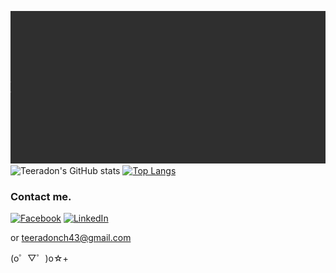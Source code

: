 ![Hello Everyone, My name is Teeradon Chanhom. I'm 21 yo and currently studying Computer Engineering Major.](https://github.com/teeradon43/teeradon43/raw/main/banner.gif)
![Teeradon's GitHub stats](https://github-readme-stats.vercel.app/api?username=teeradon43&count_private=true&show_icons=true&icon_color=F5E050&text_color=FDFDFD&title_color=F7E252&bg_color=10,F23D92,CA3AB0,9138A7,69208E)
[![Top Langs](https://github-readme-stats.vercel.app/api/top-langs/?username=teeradon43&layout=compact&exclude_repo=HTML-CSS,htmlButJs,Confusion,Firebase-And-React,Angular-conFusion&text_color=FDFDFD&title_color=F7E252&bg_color=10,69208E,200030)](https://github.com/anuraghazra/github-readme-stats)

### Contact me.

[![Facebook][1.1]][1]
[![LinkedIn][2.1]][2]

or teeradonch43@gmail.com

  (o゜▽゜)o☆+
  
<!-- Please don't remove this: Grab your social icons from https://github.com/carlsednaoui/gitsocial -->

[1.1]: https://img.shields.io/badge/Facebook-%231877F2.svg?style=for-the-badge&logo=Facebook&logoColor=white (facebook img shield )
[2.1]: 	https://img.shields.io/badge/linkedin-%230077B5.svg?style=for-the-badge&logo=linkedin&logoColor=white (LinkedIn img shield)


<!-- links to your social media accounts -->
<!-- update these accordingly -->

[1]: http://www.facebook.com/font.kung
[2]: https://www.linkedin.com/in/teeradonch43/
<!-- Please don't remove this: Grab your social icons from https://github.com/carlsednaoui/gitsocial -->
